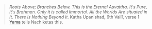 > *Roots Above; Branches Below. This is the Eternal Asvattha. It's Pure, it's Brahman. Only it is called Immortal. All the Worlds Are situated in it. There Is Nothing Beyond It*.
> Kaṭha Upanishad, 6th Vallī, verse 1
> [Yama](twin.md) tells Nachiketas this.
